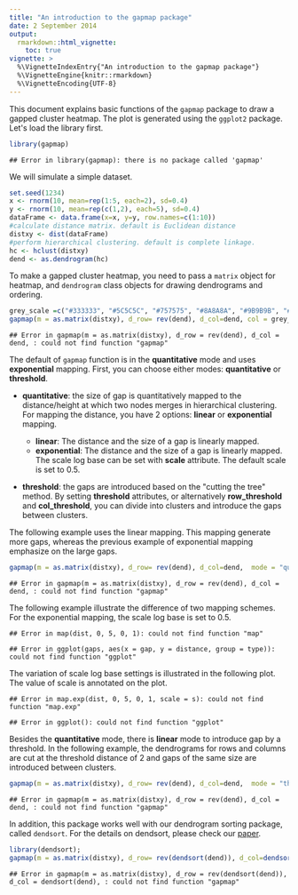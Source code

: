 ```yaml
---
title: "An introduction to the gapmap package"
date: 2 September 2014
output: 
  rmarkdown::html_vignette:
    toc: true
vignette: >
  %\VignetteIndexEntry{"An introduction to the gapmap package"}
  %\VignetteEngine{knitr::rmarkdown}
  %\VignetteEncoding{UTF-8}
---
```


This document explains basic functions of the `gapmap` package to draw a gapped cluster heatmap. The plot is generated using the `ggplot2` package.
Let's load the library first.

```r
library(gapmap)
```

```
## Error in library(gapmap): there is no package called 'gapmap'
```


We will simulate a simple dataset.

```r
set.seed(1234)
x <- rnorm(10, mean=rep(1:5, each=2), sd=0.4)
y <- rnorm(10, mean=rep(c(1,2), each=5), sd=0.4)
dataFrame <- data.frame(x=x, y=y, row.names=c(1:10))
#calculate distance matrix. default is Euclidean distance
distxy <- dist(dataFrame)
#perform hierarchical clustering. default is complete linkage.
hc <- hclust(distxy)
dend <- as.dendrogram(hc)
```

To make a gapped cluster heatmap, you need to pass a `matrix` object for heatmap, and `dendrogram` class objects for drawing dendrograms and ordering.


```r
grey_scale =c("#333333", "#5C5C5C", "#757575", "#8A8A8A", "#9B9B9B", "#AAAAAA", "#B8B8B8", "#C5C5C5", "#D0D0D0", "#DBDBDB", "#E6E6E6")
gapmap(m = as.matrix(distxy), d_row= rev(dend), d_col=dend, col = grey_scale)
```

```
## Error in gapmap(m = as.matrix(distxy), d_row = rev(dend), d_col = dend, : could not find function "gapmap"
```

The default of `gapmap` function is in the **quantitative** mode and uses **exponential** mapping. First, you can choose either modes: **quantitative** or **threshold**.

* **quantitative**: the size of gap is quantitatively mapped to the distance/height at which two nodes merges in hierarchical clustering. For mapping the distance, you have 2 options: **linear** or **exponential** mapping.
    + **linear**: The distance and the size of a gap is linearly mapped.
    + **exponential**:  The distance and the size of a gap is linearly mapped.  The scale log base can be set with **scale** attribute. The default scale is set to 0.5.

* **threshold**: the gaps are introduced based on the "cutting the tree" method.  By setting **threshold** attributes, or alternatively **row_threshold** and **col_threshold**, you can divide into clusters and introduce the gaps between clusters.

The following example uses the linear mapping. This mapping generate more gaps, whereas the previous example of exponential mapping emphasize on the large gaps. 

```r
gapmap(m = as.matrix(distxy), d_row= rev(dend), d_col=dend,  mode = "quantitative", mapping="linear", col = grey_scale)
```

```
## Error in gapmap(m = as.matrix(distxy), d_row = rev(dend), d_col = dend, : could not find function "gapmap"
```


The following example illustrate the difference of two mapping schemes. For the exponential mapping, the scale log base is set to 0.5.

```
## Error in map(dist, 0, 5, 0, 1): could not find function "map"
```

```
## Error in ggplot(gaps, aes(x = gap, y = distance, group = type)): could not find function "ggplot"
```

The variation of scale log base settings is illustrated in the following plot.  The value of scale is annotated on the plot.

```
## Error in map.exp(dist, 0, 5, 0, 1, scale = s): could not find function "map.exp"
```

```
## Error in ggplot(): could not find function "ggplot"
```


Besides the **quantitative** mode, there is **linear** mode to introduce gap by a threshold. In the following example, the dendrograms for rows and columns are cut at the threshold distance of 2 and gaps of the same size are introduced between clusters. 


```r
gapmap(m = as.matrix(distxy), d_row= rev(dend), d_col=dend,  mode = "threshold", row_threshold = 2, col_threshold = 2, col = grey_scale)
```

```
## Error in gapmap(m = as.matrix(distxy), d_row = rev(dend), d_col = dend, : could not find function "gapmap"
```

In addition, this package works well with our dendrogram sorting package, called `dendsort`. For the details on dendsort, please check our [paper](https://f1000research.com/articles/3-177/v1).


```r
library(dendsort);
gapmap(m = as.matrix(distxy), d_row= rev(dendsort(dend)), d_col=dendsort(dend),  mode = "quantitative", col = grey_scale)
```

```
## Error in gapmap(m = as.matrix(distxy), d_row = rev(dendsort(dend)), d_col = dendsort(dend), : could not find function "gapmap"
```

